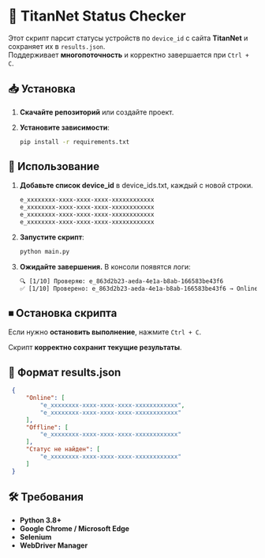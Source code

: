 # 🚗 TitanNet Status Checker

Этот скрипт парсит статусы устройств по `device_id` с сайта **TitanNet** и сохраняет их в `results.json`.  
Поддерживает **многопоточность** и корректно завершается при `Ctrl + C`.

## 📥 Установка

1. **Скачайте репозиторий** или создайте проект.

2. **Установите зависимости**:
   ```bash
   pip install -r requirements.txt

## 🚀 Использование
1. **Добавьте список device_id** в device_ids.txt, каждый с новой строки.
   ```txt
   e_xxxxxxxx-xxxx-xxxx-xxxx-xxxxxxxxxxxx
   e_xxxxxxxx-xxxx-xxxx-xxxx-xxxxxxxxxxxx
   e_xxxxxxxx-xxxx-xxxx-xxxx-xxxxxxxxxxxx
   e_xxxxxxxx-xxxx-xxxx-xxxx-xxxxxxxxxxxx

2. **Запустите скрипт**:
   ```txt
   python main.py

3. **Ожидайте завершения.** В консоли появятся логи:
   ```txt
   🔍 [1/10] Проверяю: e_863d2b23-aeda-4e1a-b8ab-166583be43f6
   ✅ [1/10] Проверено: e_863d2b23-aeda-4e1a-b8ab-166583be43f6 → Online

## ⏹ Остановка скрипта

Если нужно **остановить выполнение**, нажмите `Ctrl + C`.  

Скрипт **корректно сохранит текущие результаты**.

## 📄 Формат results.json
   ```json
    {
        "Online": [
            "e_xxxxxxxx-xxxx-xxxx-xxxx-xxxxxxxxxxxx",
            "e_xxxxxxxx-xxxx-xxxx-xxxx-xxxxxxxxxxxx"
        ],
        "Offline": [
            "e_xxxxxxxx-xxxx-xxxx-xxxx-xxxxxxxxxxxx"
        ],
        "Статус не найден": [
            "e_xxxxxxxx-xxxx-xxxx-xxxx-xxxxxxxxxxxx"
        ]
    }
   ```

## 🛠 Требования
- **Python 3.8+**
- **Google Chrome / Microsoft Edge**
- **Selenium**
- **WebDriver Manager**
